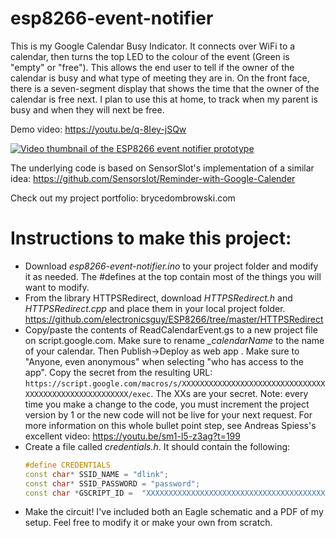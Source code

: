 # esp8266-event-notifier
This is my Google Calendar Busy Indicator. It connects over WiFi to a calendar, then turns the top LED to the colour of the event (Green is "empty" or "free"). This allows the end user to tell if the owner of the calendar is busy and what type of meeting they are in. 
On the front face, there is a seven-segment display that shows the time that the owner of the calendar is free next. 
I plan to use this at home, to track when my parent is busy and when they will next be free.

Demo video: https://youtu.be/q-8Iey-jSQw

[![Video thumbnail of the ESP8266 event notifier prototype](https://img.youtube.com/vi/q-8Iey-jSQw/0.jpg)](https://www.youtube.com/watch?v=q-8Iey-jSQw)

The underlying code is based on SensorSlot's implementation of a similar idea: https://github.com/SensorsIot/Reminder-with-Google-Calender

Check out my project portfolio: brycedombrowski.com

# Instructions to make this project:
- Download _esp8266-event-notifier.ino_ to your project folder and modify it as needed. The #defines at the top contain most of the things you will want to modify.
- From the library HTTPSRedirect, download _HTTPSRedirect.h_ and _HTTPSRedirect.cpp_ and place them in your local project folder. https://github.com/electronicsguy/ESP8266/tree/master/HTTPSRedirect
- Copy/paste the contents of ReadCalendarEvent.gs to a new project file on script.google.com. Make sure to rename _\_calendarName_ to the name of your calendar. Then Publish->Deploy as web app . Make sure to "Anyone, even anonymous" when selecting "who has access to the app".  Copy the secret from the resulting URL: ```https://script.google.com/macros/s/XXXXXXXXXXXXXXXXXXXXXXXXXXXXXXXXXXXXXXXXXXXXXXXXXXXXXXX/exec```. The XXs are your secret. Note: every time you make a change to the code, you must increment the project version by 1 or the new code will not be live for your next request. For more information on this whole bullet point step, see Andreas Spiess's excellent video: https://youtu.be/sm1-l5-z3ag?t=199
- Create a file called _credentials.h_. It should contain the following:
  ```C++
  #define CREDENTIALS
  const char* SSID_NAME = "dlink";
  const char* SSID_PASSWORD = "password";
  const char *GSCRIPT_ID =  "XXXXXXXXXXXXXXXXXXXXXXXXXXXXXXXXXXXXXXXXXXXXXXXXXXXXXXX"; //replace with your secret
  ```
- Make the circuit! I've included both an Eagle schematic and a PDF of my setup. Feel free to modify it or make your own from scratch.
